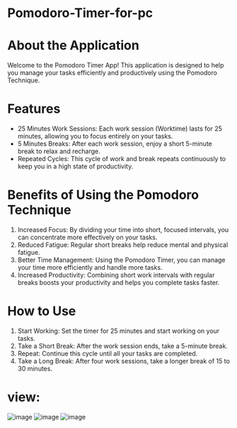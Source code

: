# Pomodoro-Timer-for-pc
# About the Application
Welcome to the Pomodoro Timer App! This application is designed to help you manage your tasks efficiently and productively using the Pomodoro Technique.
# Features
- 25 Minutes Work Sessions: Each work session (Worktime) lasts for 25 minutes, allowing you to focus entirely on your tasks.
- 5 Minutes Breaks: After each work session, enjoy a short 5-minute break to relax and recharge.
- Repeated Cycles: This cycle of work and break repeats continuously to keep you in a high state of productivity.
# Benefits of Using the Pomodoro Technique
1. Increased Focus: By dividing your time into short, focused intervals, you can concentrate more effectively on your tasks.
2. Reduced Fatigue: Regular short breaks help reduce mental and physical fatigue.
3. Better Time Management: Using the Pomodoro Timer, you can manage your time more efficiently and handle more tasks.
4. Increased Productivity: Combining short work intervals with regular breaks boosts your productivity and helps you complete tasks faster.
# How to Use
1. Start Working: Set the timer for 25 minutes and start working on your tasks.
2. Take a Short Break: After the work session ends, take a 5-minute break.
3. Repeat: Continue this cycle until all your tasks are completed.
4. Take a Long Break: After four work sessions, take a longer break of 15 to 30 minutes.
# view:
![image](https://github.com/user-attachments/assets/e1a4c6f2-8332-49a5-8600-1c659d9abf46)
![image](https://github.com/user-attachments/assets/d16e9aca-e9de-45bb-a74a-8a6cc5bf6d49)
![image](https://github.com/user-attachments/assets/ec26ac2b-0f8d-413f-b1aa-4c65ac702f5a)




